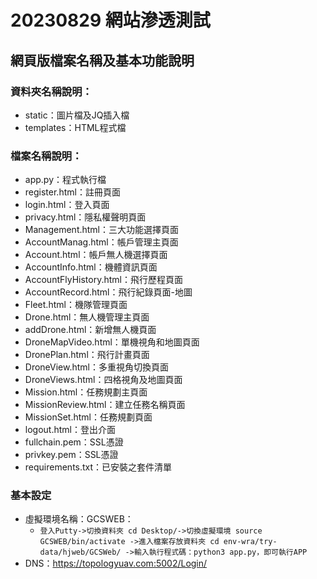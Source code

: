 # 20230829 網站滲透測試

## 網頁版檔案名稱及基本功能說明
### 資料夾名稱說明：
* static：圖片檔及JQ插入檔
* templates：HTML程式檔

### 檔案名稱說明：
* app.py：程式執行檔
* register.html：註冊頁面
* login.html：登入頁面
* privacy.html：隱私權聲明頁面
* Management.html：三大功能選擇頁面
* AccountManag.html：帳戶管理主頁面
* Account.html：帳戶無人機選擇頁面
* AccountInfo.html：機體資訊頁面
* AccountFlyHistory.html：飛行歷程頁面
* AccountRecord.html：飛行紀錄頁面-地圖
* Fleet.html：機隊管理頁面
* Drone.html：無人機管理主頁面
* addDrone.html：新增無人機頁面
* DroneMapVideo.html：單機視角和地圖頁面
* DronePlan.html：飛行計畫頁面
* DroneView.html：多重視角切換頁面
* DroneViews.html：四格視角及地圖頁面
* Mission.html：任務規劃主頁面
* MissionReview.html：建立任務名稱頁面
* MissionSet.html：任務規劃頁面
* logout.html：登出介面
* fullchain.pem：SSL憑證
* privkey.pem：SSL憑證
* requirements.txt：已安裝之套件清單

### 基本設定
* 虛擬環境名稱：GCSWEB：
  * `登入Putty->切換資料夾 cd Desktop/->切換虛擬環境 source GCSWEB/bin/activate ->進入檔案存放資料夾 cd env-wra/try-data/hjweb/GCSWeb/ ->輸入執行程式碼：python3 app.py，即可執行APP`
* DNS：https://topologyuav.com:5002/Login/
